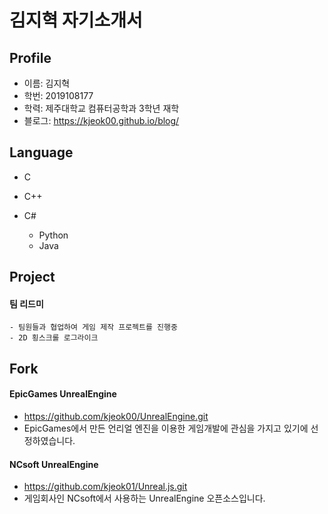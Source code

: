 # 김지혁 자기소개서

## Profile
- 이름: 김지혁
- 학번: 2019108177
- 학력: 제주대학교 컴퓨터공학과 3학년 재학
- 블로그: https://kjeok00.github.io/blog/

## Language
- C
- C++
- C#

  - Python
  - Java

## Project
#### 팀 리드미
    - 팀원들과 협업하여 게임 제작 프로젝트를 진행중
    - 2D 횡스크롤 로그라이크


## Fork
#### EpicGames UnrealEngine
- https://github.com/kjeok00/UnrealEngine.git
- EpicGames에서 만든 언리얼 엔진을 이용한 게임개발에 관심을 가지고 있기에 선정하였습니다.
#### NCsoft UnrealEngine
- https://github.com/kjeok01/Unreal.js.git
- 게임회사인 NCsoft에서 사용하는 UnrealEngine 오픈소스입니다.
